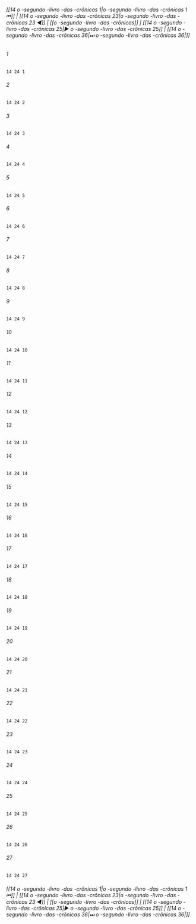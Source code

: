 
###### [[14 o -segundo -livro -das -crônicas 1|o -segundo -livro -das -crônicas 1 ⏮]] | [[14 o -segundo -livro -das -crônicas 23|o -segundo -livro -das -crônicas 23 ◀]] | [[o -segundo -livro -das -crônicas]] | [[14 o -segundo -livro -das -crônicas 25|▶ o -segundo -livro -das -crônicas 25]] | [[14 o -segundo -livro -das -crônicas 36|⏭ o -segundo -livro -das -crônicas 36|]]

###### 1
``` verse
14 24 1 
```
###### 2
``` verse
14 24 2 
```
###### 3
``` verse
14 24 3 
```
###### 4
``` verse
14 24 4 
```
###### 5
``` verse
14 24 5 
```
###### 6
``` verse
14 24 6 
```
###### 7
``` verse
14 24 7 
```
###### 8
``` verse
14 24 8 
```
###### 9
``` verse
14 24 9 
```
###### 10
``` verse
14 24 10 
```
###### 11
``` verse
14 24 11 
```
###### 12
``` verse
14 24 12 
```
###### 13
``` verse
14 24 13 
```
###### 14
``` verse
14 24 14 
```
###### 15
``` verse
14 24 15 
```
###### 16
``` verse
14 24 16 
```
###### 17
``` verse
14 24 17 
```
###### 18
``` verse
14 24 18 
```
###### 19
``` verse
14 24 19 
```
###### 20
``` verse
14 24 20 
```
###### 21
``` verse
14 24 21 
```
###### 22
``` verse
14 24 22 
```
###### 23
``` verse
14 24 23 
```
###### 24
``` verse
14 24 24 
```
###### 25
``` verse
14 24 25 
```
###### 26
``` verse
14 24 26 
```
###### 27
``` verse
14 24 27 
```

###### [[14 o -segundo -livro -das -crônicas 1|o -segundo -livro -das -crônicas 1 ⏮]] | [[14 o -segundo -livro -das -crônicas 23|o -segundo -livro -das -crônicas 23 ◀]] | [[o -segundo -livro -das -crônicas]] | [[14 o -segundo -livro -das -crônicas 25|▶ o -segundo -livro -das -crônicas 25]] | [[14 o -segundo -livro -das -crônicas 36|⏭ o -segundo -livro -das -crônicas 36|]]

